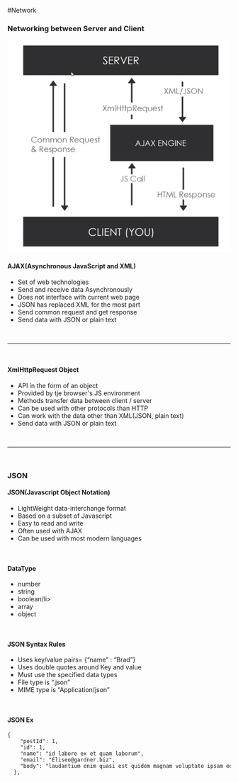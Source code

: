 #Network

<p><h3>Networking between Server and Client</h3></p>
<img style="width:50px height: 180px"src="../img/flow.jpg">
<p><h4>AJAX(Asynchronous JavaScript and XML)</h4></p>
<ul>
  <li>Set of web technologies</li>
  <li>Send and receive data Asynchronously</li>
  <li>Does not interface with current web page</li>
  <li>JSON has replaced XML for the most part</li>
  <li>Send common request and get response</li>
  <li>Send data with JSON or plain text</li>
</ul>
<br>
<hr>
<br>
<p><h4>XmlHttpRequest Object</h4></p>
<ul>
  <li>API in the form of an object</li>
  <li>Provided by tje browser's JS environment</li>
  <li>Methods transfer data between client / server</li>
  <li>Can be used with other protocols than HTTP</li>
  <li>Can work with the data other than XML(JSON, plain text)</li>
  <li>Send data with JSON or plain text</li>
</ul>
<br>
<hr>
<br>
<p><h3>JSON</h3></p>
<p><h4>JSON(Javascript Object Notation)</h4></p>
<ul>
  <li>LightWeight data-interchange format</li>
  <li>Based on a subset of Javascript</li>
  <li>Easy to read and write</li>
  <li>Often used with AJAX</li>
  <li>Can be used with most modern languages</li>
</ul>
<br>
<p><h4>DataType</h4></p>
<ul>
  <li>number</li>
  <li>string</li>
  <li>boolean/li>
  <li>array</li>
  <li>object</li>
</ul>
<br>
<p><h4>JSON Syntax Rules</h4></p>
<ul>
  <li>Uses key/value pairs= {“name” : “Brad”}</li>
  <li>Uses double quotes around Key and value</li>
  <li>Must use the specified data types</li>
  <li>File type is “.json”</li>
  <li>MIME type is “Application/json”</li>
</ul>
<br>
<p><h4>JSON Ex</h4></p>
<p></p><code><pre>
{
    "postId": 1,
    "id": 1,
    "name": "id labore ex et quam laborum",
    "email": "Eliseo@gardner.biz",
    "body": "laudantium enim quasi est quidem magnam voluptate ipsam eos\ntempora quo necessitatibus\ndolor quam autem quasi\nreiciendis et nam sapiente accusantium"
  },

</pre></code></p>

